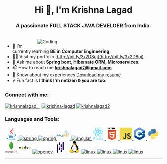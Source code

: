 <h1 align="center">Hi 👋, I'm Krishna Lagad</h1>
<h3 align="center">A passionate FULL STACK JAVA DEVELOER from India.</h3> </br>
<img align="right" alt="Coding" width="400" src="https://camo.githubusercontent.com/2634a2d82ff1eabac79a0d764a8b7c8d1ba213810ccac7def23abf04811a8067/68747470733a2f2f6d69726f2e6d656469756d2e636f6d2f6d61782f313430302f312a6c684f617833635a4154475a774568473075545952412e676966"/>

<!-- <p align="left">
    <img src="https://komarev.com/ghpvc/?username=krishnalagad&label=Profile%20views&color=0e75b6&style=flat"
        alt="krishnalagad" />
</p>
 -->
- 🌱 I’m currently learning **BE in Computer Engineering.** 
- 👨‍💻 Visit my portfolio [http://bit.ly/3x2D8oj](http://bit.ly/3x2D8oj) 
- 💬 Ask me about **Spring boot, Hibernate ORM, Microservices.** 
- 📫 How to reach me **krishnalagad2@gmail.com** 
- 📄 Know about my experiences [Download my resume](https://krishnalagad.github.io/krishna.github.io/Krishna-Resume-4.pdf)
- ⚡ Fun fact is  **I think I'm netizen & you are too.**<br/>
<!-- <hr/> -->

<h3 align="left">Connect with me:</h3>
<p align="left">
    <a href="https://twitter.com/krishnalagad__" target="blank"><img align="center"
            src="https://raw.githubusercontent.com/rahuldkjain/github-profile-readme-generator/master/src/images/icons/Social/twitter.svg"
            alt="krishnalagad__" height="30" width="40" /></a>
    <a href="https://linkedin.com/in/krishna-lagad" target="blank"><img align="center"
            src="https://raw.githubusercontent.com/rahuldkjain/github-profile-readme-generator/master/src/images/icons/Social/linked-in-alt.svg"
            alt="krishna-lagad" height="30" width="40" /></a>
    <a href="https://www.leetcode.com/krishnalagad2" target="blank"><img align="center"
            src="https://raw.githubusercontent.com/rahuldkjain/github-profile-readme-generator/master/src/images/icons/Social/leet-code.svg"
            alt="krishnalagad2" height="30" width="40" /></a>
</p>

<h3 align="left">Languages and Tools:</h3>
<p align="left">
  <a href="https://www.java.com" target="_blank" rel="noreferrer">
    <img
      src="https://raw.githubusercontent.com/devicons/devicon/master/icons/java/java-original.svg"
      alt="java"
      width="40"
      height="40"
    />
  </a>
  <a href="https://spring.io/" target="_blank" rel="noreferrer">
    <img
      src="https://www.vectorlogo.zone/logos/springio/springio-icon.svg"
      alt="spring"
      width="40"
      height="40"
    />
  </a>
  <a href="https://hibernate.org/" target="_blank" rel="noreferrer">
    <img
      src="https://www.vectorlogo.zone/logos/hibernate/hibernate-icon.svg"
      alt="spring"
      width="40"
      height="40"
    />
  </a>
  <a href="https://www.mysql.com/" target="_blank" rel="noreferrer">
    <img
      src="https://raw.githubusercontent.com/devicons/devicon/master/icons/mysql/mysql-original-wordmark.svg"
      alt="mysql"
      width="40"
      height="40"
    />
  </a>
  <a href="https://angular.io" target="_blank" rel="noreferrer">
    <img
      src="https://angular.io/assets/images/logos/angular/angular.svg"
      alt="angular"
      width="40"
      height="40"
    />
  </a>
   <a href="https://reactjs.org/" target="_blank" rel="noreferrer">
    <img
      src="https://raw.githubusercontent.com/devicons/devicon/master/icons/react/react-original-wordmark.svg"
      alt="react"
      width="40"
      height="40"
    />
  </a>
  <a href="https://www.w3.org/html/" target="_blank" rel="noreferrer">
    <img
      src="https://raw.githubusercontent.com/devicons/devicon/master/icons/html5/html5-original-wordmark.svg"
      alt="html5"
      width="40"
      height="40"
    />
  </a>
 <a
    href="https://developer.mozilla.org/en-US/docs/Web/JavaScript"
    target="_blank"
    rel="noreferrer"
  >
    <img
      src="https://raw.githubusercontent.com/devicons/devicon/master/icons/javascript/javascript-original.svg"
      alt="javascript"
      width="40"
      height="40"
    />
  </a>
<!--   <a href="https://aws.amazon.com" target="_blank" rel="noreferrer">
    <img
      src="https://raw.githubusercontent.com/devicons/devicon/master/icons/amazonwebservices/amazonwebservices-original-wordmark.svg"
      alt="aws"
      width="40"
      height="40"
    />
  </a> -->
  <a href="https://www.w3schools.com/cpp/" target="_blank" rel="noreferrer">
    <img
      src="https://raw.githubusercontent.com/devicons/devicon/master/icons/cplusplus/cplusplus-original.svg"
      alt="cplusplus"
      width="40"
      height="40"
    />
  </a>
  <a href="https://www.python.org" target="_blank" rel="noreferrer">
    <img
      src="https://raw.githubusercontent.com/devicons/devicon/master/icons/python/python-original.svg"
      alt="python"
      width="40"
      height="40"
    />
  </a>
<!--   <a href="https://expressjs.com" target="_blank" rel="noreferrer">
    <img
      src="https://raw.githubusercontent.com/devicons/devicon/master/icons/express/express-original-wordmark.svg"
      alt="express"
      width="40"
      height="40"
    />
  </a> -->
<!--   <a href="https://www.w3.org/html/" target="_blank" rel="noreferrer">
    <img
      src="https://raw.githubusercontent.com/devicons/devicon/master/icons/html5/html5-original-wordmark.svg"
      alt="html5"
      width="40"
      height="40"
    />
  </a> -->
<!--   <a href="https://www.java.com" target="_blank" rel="noreferrer">
    <img
      src="https://raw.githubusercontent.com/devicons/devicon/master/icons/java/java-original.svg"
      alt="java"
      width="40"
      height="40"
    />
  </a> -->
<!--   <a
    href="https://developer.mozilla.org/en-US/docs/Web/JavaScript"
    target="_blank"
    rel="noreferrer"
  >
    <img
      src="https://raw.githubusercontent.com/devicons/devicon/master/icons/javascript/javascript-original.svg"
      alt="javascript"
      width="40"
      height="40"
    />
  </a> -->
<!--   <a href="https://www.linux.org/" target="_blank" rel="noreferrer">
    <img
      src="https://raw.githubusercontent.com/devicons/devicon/master/icons/linux/linux-original.svg"
      alt="linux"
      width="40"
      height="40"
    />
  </a> -->
  <a href="https://www.mongodb.com/" target="_blank" rel="noreferrer">
    <img
      src="https://raw.githubusercontent.com/devicons/devicon/master/icons/mongodb/mongodb-original-wordmark.svg"
      alt="mongodb"
      width="40"
      height="40"
    />
  </a>
<!--   <a href="https://www.mysql.com/" target="_blank" rel="noreferrer">
    <img
      src="https://raw.githubusercontent.com/devicons/devicon/master/icons/mysql/mysql-original-wordmark.svg"
      alt="mysql"
      width="40"
      height="40"
    />
  </a> -->
  <a href="https://nodejs.org" target="_blank" rel="noreferrer">
    <img
      src="https://raw.githubusercontent.com/devicons/devicon/master/icons/nodejs/nodejs-original-wordmark.svg"
      alt="nodejs"
      width="40"
      height="40"
    />
  </a>
  <a href="https://opencv.org/" target="_blank" rel="noreferrer">
    <img
      src="https://www.vectorlogo.zone/logos/opencv/opencv-icon.svg"
      alt="opencv"
      width="40"
      height="40"
    />
  </a>
  <a href="https://pandas.pydata.org/" target="_blank" rel="noreferrer">
    <img
      src="https://raw.githubusercontent.com/devicons/devicon/2ae2a900d2f041da66e950e4d48052658d850630/icons/pandas/pandas-original.svg"
      alt="pandas"
      width="40"
      height="40"
    />
  </a>
<!--   <a href="https://www.python.org" target="_blank" rel="noreferrer">
    <img
      src="https://raw.githubusercontent.com/devicons/devicon/master/icons/python/python-original.svg"
      alt="python"
      width="40"
      height="40"
    />
  </a> -->
<!--   <a href="https://reactjs.org/" target="_blank" rel="noreferrer">
    <img
      src="https://raw.githubusercontent.com/devicons/devicon/master/icons/react/react-original-wordmark.svg"
      alt="react"
      width="40"
      height="40"
    />
  </a> -->
<!--   <a href="https://spring.io/" target="_blank" rel="noreferrer">
    <img
      src="https://www.vectorlogo.zone/logos/springio/springio-icon.svg"
      alt="spring"
      width="40"
      height="40"
    />
  </a> -->
  <a href="https://www.linux.org/" target="_blank" rel="noreferrer">
    <img
      src="https://raw.githubusercontent.com/devicons/devicon/master/icons/linux/linux-original.svg"
      alt="linux"
      width="40"
      height="40"
    />
  </a>
  <a href="https://www.eclipse.org/" target="_blank" rel="noreferrer">
    <img
      src="https://seeklogo.com/images/E/eclipse-logo-85FE4BEA34-seeklogo.com.png"
      alt="linux"
      width="40"
      height="40"
    />
  </a>
   <a href="https://code.visualstudio.com/" target="_blank" rel="noreferrer">
    <img
      src="https://seeklogo.com/images/V/visual-studio-code-logo-284BC24C39-seeklogo.com.png"
      alt="linux"
      width="40"
      height="40"
    />
  </a>
  <a href="https://github.com/" target="_blank" rel="noreferrer">
    <img
      src="https://www.svgrepo.com/show/217753/github.svg"
      alt="linux"
      width="40"
      height="40"
    />
  </a>
   <a href="https://www.postman.com/" target="_blank" rel="noreferrer">
    <img
      src="https://www.svgrepo.com/show/354202/postman-icon.svg"
      alt="linux"
      width="40"
      height="40"
    />
  </a>
  <!-- <a
    href="https://www.adobe.com/products/xd.html"
    target="_blank"
    rel="noreferrer"
  >
    <img
      src="https://cdn.worldvectorlogo.com/logos/adobe-xd.svg"
      alt="xd"
      width="40"
      height="40"
    />
  </a>-->
</p>
<hr/>
<!--
<p>
<img align="left"
    src="https://github-readme-stats.vercel.app/api/top-langs?username=krishnalagad&show_icons=true&locale=en&layout=compact"
    alt="krishnalagad" />
</p>

<p>
    &nbsp;<img align="center"
        src="https://github-readme-stats.vercel.app/api?username=krishnalagad&show_icons=true&locale=en"
        alt="krishnalagad" />
</p>
-->
<!-- <p>
    <img align="center" src="https://github-readme-streak-stats.herokuapp.com/?user=krishnalagad&" alt="krishnalagad" />
</p> -->
